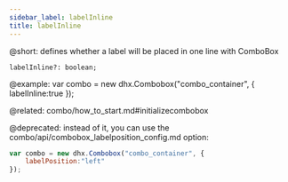```yaml
---
sidebar_label: labelInline
title: labelInline
---          
```


@short: defines whether a label will be placed in one line with ComboBox

```tododeprecated
labelInline?: boolean;
```

@example: 
var combo = new dhx.Combobox("combo_container", {
    labelInline:true
});

@related: combo/how_to_start.md#initializecombobox

@deprecated: instead of it, you can use the combo/api/combobox_labelposition_config.md option:

~~~js
var combo = new dhx.Combobox("combo_container", {
    labelPosition:"left"
});
~~~